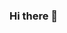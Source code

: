 ### Hi there 👋

<!--
**BibashAle/BibashAle** is a ✨ _special_ ✨ repository because its `README.md` (this file) appears on your GitHub profile.

Here are some ideas to get you started:

- 🔭 I’m A fronted web developer.
- 🌱 I’m currently learning PYTHON.
-
